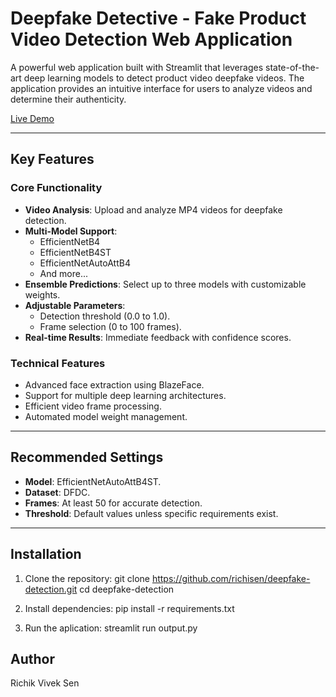 # Deepfake Detective - Fake Product Video Detection Web Application

A powerful web application built with Streamlit that leverages state-of-the-art deep learning models to detect product video deepfake videos. The application provides an intuitive interface for users to analyze videos and determine their authenticity.

[Live Demo](https://deep-fake-detection-m.streamlit.app/)

---

## Key Features

### Core Functionality
- **Video Analysis**: Upload and analyze MP4 videos for deepfake detection.
- **Multi-Model Support**:
  - EfficientNetB4
  - EfficientNetB4ST
  - EfficientNetAutoAttB4
  - And more...
- **Ensemble Predictions**: Select up to three models with customizable weights.
- **Adjustable Parameters**:
  - Detection threshold (0.0 to 1.0).
  - Frame selection (0 to 100 frames).
- **Real-time Results**: Immediate feedback with confidence scores.

### Technical Features
- Advanced face extraction using BlazeFace.
- Support for multiple deep learning architectures.
- Efficient video frame processing.
- Automated model weight management.

---

## Recommended Settings
- **Model**: EfficientNetAutoAttB4ST.
- **Dataset**: DFDC.
- **Frames**: At least 50 for accurate detection.
- **Threshold**: Default values unless specific requirements exist.

---

## Installation

1. Clone the repository:
    git clone https://github.com/richisen/deepfake-detection.git
    cd deepfake-detection

2. Install dependencies:
    pip install -r requirements.txt

3. Run the aplication:
    streamlit run output.py

## Author

Richik Vivek Sen

    